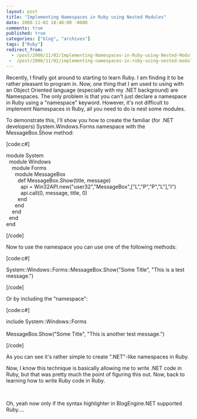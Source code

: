 ```yaml
---
layout: post
title: "Implementing Namespaces in Ruby using Nested Modules"
date: 2008-11-02 18:48:00 -0600
comments: true
published: true
categories: ["blog", "archives"]
tags: ["Ruby"]
redirect_from: 
  - /post/2008/11/02/Implementing-Namespaces-in-Ruby-using-Nested-Modules
 -  /post/2008/11/02/implementing-namespaces-in-ruby-using-nested-modules
---
```

<!-- more -->
<p>
Recently, I finally got around to starting to learn Ruby. I am finding it to be rather pleasant to program in. Now, one thing that I am used to using with an Object Oriented language (especially with my .NET background) are Namespaces. The only problem is that you can&#39;t just declare a namespace in Ruby using a &quot;namespace&quot; keyword. However, it&#39;s not difficult to implement Namespaces in Ruby, all you need to do is nest some modules.
</p>
<p>
To demonstrate this, I&#39;ll show you how to create the familiar (for .NET developers) System.Windows.Forms namespace with the MessageBox.Show method:
</p>
<p>
[code:c#]
</p>
<p>
module System<br />
&nbsp; module Windows<br />
&nbsp;&nbsp;&nbsp; module Forms<br />
&nbsp;&nbsp;&nbsp;&nbsp;&nbsp; module MessageBox<br />
&nbsp;&nbsp;&nbsp;&nbsp;&nbsp;&nbsp;&nbsp; def MessageBox.Show(title, message)<br />
&nbsp;&nbsp;&nbsp;&nbsp;&nbsp;&nbsp;&nbsp;&nbsp;&nbsp; api = Win32API.new(&quot;user32&quot;,&quot;MessageBox&quot;,[&quot;L&quot;,&quot;P&quot;,&quot;P&quot;,&quot;L&quot;],&quot;I&quot;)<br />
&nbsp;&nbsp;&nbsp;&nbsp;&nbsp;&nbsp;&nbsp;&nbsp;&nbsp; api.call(0, message, title, 0)<br />
&nbsp;&nbsp;&nbsp;&nbsp;&nbsp;&nbsp;&nbsp; end<br />
&nbsp;&nbsp;&nbsp;&nbsp;&nbsp; end<br />
&nbsp;&nbsp;&nbsp; end<br />
&nbsp; end<br />
end 
</p>
<p>
[/code]
</p>
<p>
Now to use the namespace you can use one of the following methods:
</p>
<p>
[code:c#]
</p>
<p>
System::Windows::Forms::MessageBox.Show(&quot;Some Title&quot;, &quot;This is a test message.&quot;) 
</p>
<p>
[/code] 
</p>
<p>
Or by including the &quot;namespace&quot;:
</p>
<p>
[code:c#]
</p>
<p>
include System::Windows::Forms<br />
<br />
MessageBox.Show(&quot;Some Title&quot;, &quot;This is another test message.&quot;)
</p>
<p>
[/code]
</p>
<p>
As you can see it&#39;s rather simple to create &quot;.NET&quot;-like namespaces in Ruby.
</p>
<p>
Now, I know this technique is basically allowing me to write .NET code in Ruby, but that was pretty much the point of figuring this out. Now, back to learning how to write Ruby code in Ruby.
</p>
<p>
&nbsp;
</p>
<p>
Oh, yeah now only if the syntax highlighter in BlogEngine.NET supported Ruby.... 
</p>
